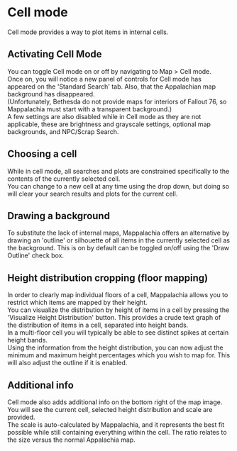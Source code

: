 # Cell mode

Cell mode provides a way to plot items in internal cells.

## Activating Cell Mode
You can toggle Cell mode on or off by navigating to Map > Cell mode.<br/>
Once on, you will notice a new panel of controls for Cell mode has appeared on the 'Standard Search' tab. Also, that the Appalachian map background has disappeared.<br/>
(Unfortunately, Bethesda do not provide maps for interiors of Fallout 76, so Mappalachia must start with a transparent background.)<br/>
A few settings are also disabled while in Cell mode as they are not applicable, these are brightness and grayscale settings, optional map backgrounds, and NPC/Scrap Search.

## Choosing a cell
While in cell mode, all searches and plots are constrained specifically to the contents of the currently selected cell.<br/>
You can change to a new cell at any time using the drop down, but doing so will clear your search results and plots for the current cell.

## Drawing a background
To substitute the lack of internal maps, Mappalachia offers an alternative by drawing an 'outline' or silhouette of all items in the currently selected cell as the background. This is on by default can be toggled on/off using the 'Draw Outline' check box.

## Height distribution cropping (floor mapping)
In order to clearly map individual floors of a cell, Mappalachia allows you to restrict which items are mapped by their height.<br/>
You can visualize the distribution by height of items in a cell by pressing the 'Visualize Height Distribution' button. This provides a crude text graph of the distribution of items in a cell, separated into height bands.<br/>
In a multi-floor cell you will typically be able to see distinct spikes at certain height bands.<br/>
Using the information from the height distribution, you can now adjust the minimum and maximum height percentages which you wish to map for. This will also adjust the outline if it is enabled.

## Additional info
Cell mode also adds additional info on the bottom right of the map image. You will see the current cell, selected height distribution and scale are provided.<br/>
The scale is auto-calculated by Mappalachia, and it represents the best fit possible while still containing everything within the cell. The ratio relates to the size versus the normal Appalachia map.
